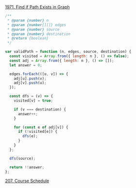 [1971. Find if Path Exists in Graph](https://leetcode.com/problems/find-if-path-exists-in-graph/)

```js
/**
 * @param {number} n
 * @param {number[][]} edges
 * @param {number} source
 * @param {number} destination
 * @return {boolean}
 */

var validPath = function (n, edges, source, destination) {
  const visited = Array.from({ length: n }, () => false);
  const adj = Array.from({ length: n }, () => []);
  let answer = 0;

  edges.forEach(([u, v]) => {
    adj[u].push(v);
    adj[v].push(u);
  });

  const dfs = (v) => {
    visited[v] = true;

    if (v === destination) {
      answer++;
    }

    for (const e of adj[v]) {
      if (!visited[e]) {
        dfs(e);
      }
    }
  };

  dfs(source);

  return !!answer;
};
```

[207. Course Schedule](https://leetcode.com/problems/course-schedule/)

```js

```
